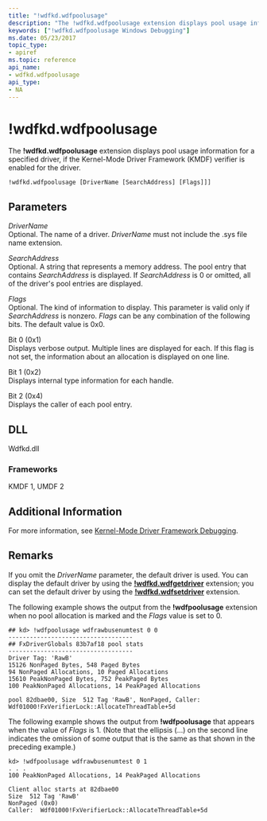 ```yaml
---
title: "!wdfkd.wdfpoolusage"
description: "The !wdfkd.wdfpoolusage extension displays pool usage information for a specified driver, if the Kernel-Mode Driver Framework (KMDF) verifier is enabled for the driver."
keywords: ["!wdfkd.wdfpoolusage Windows Debugging"]
ms.date: 05/23/2017
topic_type:
- apiref
ms.topic: reference
api_name:
- wdfkd.wdfpoolusage
api_type:
- NA
---
```


# !wdfkd.wdfpoolusage

The **!wdfkd.wdfpoolusage** extension displays pool usage information for a specified driver, if the Kernel-Mode Driver Framework (KMDF) verifier is enabled for the driver.

```dbgcmd
!wdfkd.wdfpoolusage [DriverName [SearchAddress] [Flags]]]
```

## Parameters

<span id="_______DriverName______"></span><span id="_______drivername______"></span><span id="_______DRIVERNAME______"></span> *DriverName*   
Optional. The name of a driver. *DriverName* must not include the .sys file name extension.

<span id="_______SearchAddress______"></span><span id="_______searchaddress______"></span><span id="_______SEARCHADDRESS______"></span> *SearchAddress*   
Optional. A string that represents a memory address. The pool entry that contains *SearchAddress* is displayed. If *SearchAddress* is 0 or omitted, all of the driver's pool entries are displayed.

<span id="_______Flags______"></span><span id="_______flags______"></span><span id="_______FLAGS______"></span> *Flags*   
Optional. The kind of information to display. This parameter is valid only if *SearchAddress* is nonzero. *Flags* can be any combination of the following bits. The default value is 0x0.

<span id="Bit_0__0x1_"></span><span id="bit_0__0x1_"></span><span id="BIT_0__0X1_"></span>Bit 0 (0x1)  
Displays verbose output. Multiple lines are displayed for each. If this flag is not set, the information about an allocation is displayed on one line.

<span id="Bit_1__0x2_"></span><span id="bit_1__0x2_"></span><span id="BIT_1__0X2_"></span>Bit 1 (0x2)  
Displays internal type information for each handle.

<span id="Bit_2__0x4_"></span><span id="bit_2__0x4_"></span><span id="BIT_2__0X4_"></span>Bit 2 (0x4)  
Displays the caller of each pool entry.

## DLL

Wdfkd.dll

### Frameworks

KMDF 1, UMDF 2

## Additional Information

For more information, see [Kernel-Mode Driver Framework Debugging](../debugger/kernel-mode-driver-framework-debugging.md).

## Remarks

If you omit the *DriverName* parameter, the default driver is used. You can display the default driver by using the [**!wdfkd.wdfgetdriver**](-wdfkd-wdfgetdriver.md) extension; you can set the default driver by using the [**!wdfkd.wdfsetdriver**](-wdfkd-wdfsetdriver.md) extension.

The following example shows the output from the **!wdfpoolusage** extension when no pool allocation is marked and the *Flags* value is set to 0.

```dbgcmd
## kd> !wdfpoolusage wdfrawbusenumtest 0 0 
-----------------------------------
## FxDriverGlobals 83b7af18 pool stats
-----------------------------------
Driver Tag: 'RawB'
15126 NonPaged Bytes, 548 Paged Bytes
94 NonPaged Allocations, 10 Paged Allocations
15610 PeakNonPaged Bytes, 752 PeakPaged Bytes
100 PeakNonPaged Allocations, 14 PeakPaged Allocations

pool 82dbae00, Size  512 Tag 'RawB', NonPaged, Caller:  Wdf01000!FxVerifierLock::AllocateThreadTable+5d
```

The following example shows the output from **!wdfpoolusage** that appears when the value of *Flags* is 1. (Note that the ellipsis (...) on the second line indicates the omission of some output that is the same as that shown in the preceding example.)

```dbgcmd
kd> !wdfpoolusage wdfrawbusenumtest 0 1 
. . . 
100 PeakNonPaged Allocations, 14 PeakPaged Allocations

Client alloc starts at 82dbae00
Size  512 Tag 'RawB'
NonPaged (0x0)
Caller:  Wdf01000!FxVerifierLock::AllocateThreadTable+5d
```

